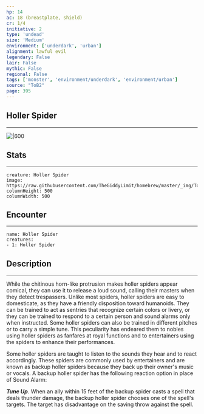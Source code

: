 ```yaml
---
hp: 14
ac: 18 (breastplate, shield)
cr: 1/4
initiative: 2
type: 'undead'    
size: 'Medium'
environment: ['underdark', 'urban']
alignment: lawful evil
legendary: False
lair: False
mythic: False
regional: False
tags: ['monster', 'environment/underdark', 'environment/urban']
source: "ToB2"
page: 395
---
```


## Holler Spider
---

![|600](https://raw.githubusercontent.com/TheGiddyLimit/homebrew/master/_img/ToB2/creature/Holler%20Spider.webp)

## Stats
---

```statblock
creature: Holler Spider
image: https://raw.githubusercontent.com/TheGiddyLimit/homebrew/master/_img/ToB2/creature/token/Holler%20Spider%20%28Token%29.png
columnHeight: 500
columnWidth: 500
```

## Encounter
---

```encounter-table
name: Holler Spider
creatures:
- 1: Holler Spider
```

## Description
---
While the chitinous horn-like protrusion makes holler spiders appear comical, they can use it to release a loud sound, calling their masters when they detect trespassers. Unlike most spiders, holler spiders are easy to domesticate, as they have a friendly disposition toward humanoids. They can be trained to act as sentries that recognize certain colors or livery, or they can be trained to respond to a certain person and sound alarms only when instructed. Some holler spiders can also be trained in different pitches or to carry a simple tune. This peculiarity has endeared them to nobles using holler spiders as fanfares at royal functions and to entertainers using the spiders to enhance their performances.



Some holler spiders are taught to listen to the sounds they hear and to react accordingly. These spiders are commonly used by entertainers and are known as backup holler spiders because they back up their owner's music or vocals. A backup holler spider has the following reaction option in place of Sound Alarm:

**_Tune Up_**. When an ally within 15 feet of the backup spider casts a spell that deals thunder damage, the backup holler spider chooses one of the spell's targets. The target has disadvantage on the saving throw against the spell.



